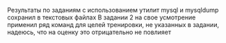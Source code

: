 Результаты по заданиям с использованием утилит mysql и mysqldump сохранил в текстовых файлах
В задании 2 на свое усмотрение применил ряд команд для целей тренировки, не указанных в задании, надеюсь, что на оценку это отрицательно не повлияет